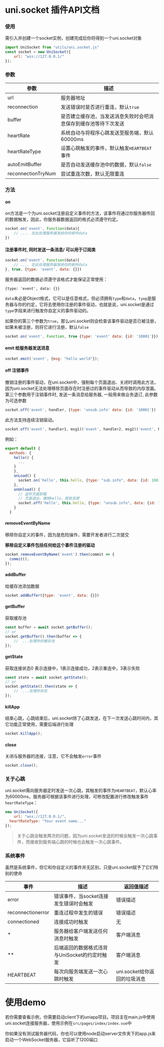 # uni.socket 插件API文档

### 使用

需引入并创建一个socket实例，创建完成后你将得到一个uni.socket对象

```javascript
import UniSocket from "utils/uni.socket.js"
const socket = new UniSocket({
	url: "wss://127.0.0.1/"
});
```



### 参数

| 参数           | 描述                                                         |
| -------------- | ------------------------------------------------------------ |
| url            | 服务器地址                                                   |
| reconnection   | 发送错误时是否进行重连，默认`true`                           |
| buffer         | 是否建立缓存池，当发送消息失败时会吧消息保存到缓存池等待下次发送 |
| heartRate      | 系统自动与将程序心跳发送至服务端，默认60000ms                |
| heartRateType  | 设置心跳触发的事件，默认触发`HEARTBEAT`事件                  |
| autoEmitBuffer | 是否自动发送缓存池中的数据，默认`false`                      |
| reconnectionTryNum | 尝试重连次数，默认无限重连                      |


### 方法

#### on

on方法是一个为uni.socket注册自定义事件的方法，该事件将通过你服务器传回的数据触发，因此，你服务器数据返回的格式必须遵守约定。

```javascript
socket.on('event', Function(data){
	// .... 在此处理服务器发给你的邮件data          
})
```

#### 注册事件时, 同时发送一条消息/ 可以用于订阅类
```javascript
socket.on('event', Function(data){
	// .... 在此处理服务器发给你的邮件data          
}, true, {type: 'event', data: {}})
```

服务器返回的数据必须遵守该格式才能保证正常使用：

`{type: 'event', data: {}}`

`data`未必是Object格式，它可以是任意格式，但必须拥有`type`和`data`，`tyep`是服务器与你的约定，它将去使用你注册的事件驱动，也就是说，uni.socket是通过`type`字段来进行触发你自定义的事件驱动的。

如果你的第三个参数为`true`，那么uni.socket则会检查该事件驱动是否已被注册，如果未被注册，则将它进行注册，默认`false`

```javascript
socket.on('event', Function, true {type: 'event' data: {id: '10001'}});
```

#### emit 给服务器发送消息

```javascript
socket.emit('event', {msg: "hello world"});
```

#### off 注销事件

撤销注册的事件驱动，在uni.socket中，强制每个页面退出、关闭时调用此方法，因为uni.socket无法处理移除页面存在时注册过的事件驱动从而导致的内存泄漏。
第三个参数用于注销事件时, 发送一条消息给服务器, 一般用来做业务退订, 此参数为可选参数
```javascript
socket.off('event', handler, {type: 'unsub.info' data: {id: '10001'})
```

此方法支持连续注销驱动。

```javascript
socket.off('event', handler1, msg1)('event', handler2, msg2)('event', handler3 , msg3);
```

例如：

```js
export default {
  methods: {
    hello() {
      ...
    }
    },
    onLoad() {
      socket.on('hello', this.hello, {type: "sub.info", data: {id: 1001}});
    },
    onUnload() {
      // 监听页面卸载
      // 页面退出，撤销hello，释放资源
      socket.off('hello', this.hello, {type: "unsub.info", data: {id: 1001}});
    }
  }
```



#### removeEventByName

移除你自定义的事件，因为是危险操作，需要开发者进行二次提交

**移除自定义事件包括任何给这个事件注册的驱动**

```javascript
socket.removeEventByName('event').then(commit => {
  commit();
});
```

#### addBuffer

给缓存池添加数据

```javascript
socket.addBuffer({type: 'event', data: {}})
```

#### getBuffer

获取缓存池

```javascript
const buffer = await socket.getBuffer();
// or
socket.getBuffer().then(buffer => {
	//  ...处理你的缓存池
});
```


#### getState

获取连接状态0 表示连接中，1表示连接成功，2表示重连中，3表示失败

```javascript
const state = await socket.getState();
// or
socket.getState().then(state => {
	//  ...处理你状态
});
```

#### killApp

结束心跳，心跳结束后，uni.socket除了心跳发送，在下一次发送心跳时间内，其它功能正常使用，需要后端进行处理

```javascript
socket.killApp();
```

#### close

关闭与服务器的连接，注意，它不会触发`error`事件

```javascript
socket.close();
```

### 关于心跳

uni.socket需向服务器定时发送一次心跳，其触发的事件为`HEARTBEAT`，默认心率为60000ms，服务器可根据该事件进行处理，可修改配置进行修改触发事件`heartRateType`：

```javascript
new UniSocket({
	url: "wss://127.0.0.1/",
  heartRateType: "Your event name..."
});
```

> 关于心跳会触发两次的问题，因为uni.socket发送的时候会触发一次心跳事件，而接收到服务端心跳的时候也会触发一次心跳事件。

### 系统事件

虽然是系统事件，但它和你自定义的事件并无区别，只是uni.socket赋予了它们特别的使命

| 事件              | 描述                                          | 返回值描述                   |
| ----------------- | --------------------------------------------- | ---------------------------- |
| error             | 错误事件，当socket连接发生错误时会触发        | 错误描述                     |
| reconnectionerror | 重连过程中发生的错误                          | 错误描述                     |
| connectioned      | 连接成功时触发                                | 无                           |
| \*                | 服务器给客户端发送任何消息时触发              | 客户端消息                   |
| \*\*              | 后端返回的数据格式违背与UniSocket的约定时触发 | 客户端消息                   |
| HEARTBEAT         | 每次向服务端发送一次心跳时触发                | uni.socket给你返回的垃圾消息 |




# 使用demo

若你需要查看示例，你需要启动client下的uniapp项目。项目主在main.js中使用uni.socket连接服务器，使用示例在`src/pages/index/index.vue`中


你如果没有测试服务器代码，你也可以使用node启动server文件夹下的app.js来启动一个WebSocket服务器，它监听了1200端口
